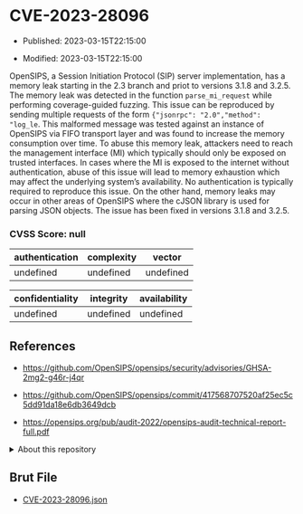 # CVE-2023-28096

- Published: 2023-03-15T22:15:00

- Modified: 2023-03-15T22:15:00

OpenSIPS, a Session Initiation Protocol (SIP) server implementation, has a memory leak starting in the 2.3 branch and priot to versions 3.1.8 and 3.2.5. The memory leak was detected in the function `parse_mi_request` while performing coverage-guided fuzzing. This issue can be reproduced by sending multiple requests of the form `{"jsonrpc": "2.0","method": "log_le`. This malformed message was tested against an instance of OpenSIPS via FIFO transport layer and was found to increase the memory consumption over time. To abuse this memory leak, attackers need to reach the management interface (MI) which typically should only be exposed on trusted interfaces. In cases where the MI is exposed to the internet without authentication, abuse of this issue will lead to memory exhaustion which may affect the underlying system’s availability. No authentication is typically required to reproduce this issue. On the other hand, memory leaks may occur in other areas of OpenSIPS where the cJSON library is used for parsing JSON objects. The issue has been fixed in versions 3.1.8 and 3.2.5.

### CVSS Score: **null**

| authentication | complexity | vector |
| --- | --- | --- |
| undefined | undefined | undefined |

| confidentiality | integrity | availability |
| --- | --- | --- |
| undefined | undefined | undefined |

## References

* https://github.com/OpenSIPS/opensips/security/advisories/GHSA-2mg2-g46r-j4qr

* https://github.com/OpenSIPS/opensips/commit/417568707520af25ec5c5dd91da18e6db3649dcb

* https://opensips.org/pub/audit-2022/opensips-audit-technical-report-full.pdf

<details>
<summary>About this repository</summary> 

  This repository is part of the project [Live Hack CVE](https://github.com/Live-Hack-CVE). Main website can be found [www.live-hack.org](https://www.live-hack.org) 
  
  Made by [Sn0wAlice](https://github.com/Sn0wAlice) for the people that care about security and need to have a feed of the latest CVEs. Hope you enjoy it, don't forget to star the repo and follow me on [Twitter](https://twitter.com/Sn0wAlice) and [Github](https://github.com/Sn0wAlice). And that is my [personnal website](https://www.alice-snow.me/)

  - [Home Page](https://github.com/Live-Hack-CVE)
  - [Framework](https://github.com/Live-Hack-CVE/cve-framework)
  - [CVE database](https://github.com/Live-Hack-CVE/full_database)
  - [Changelog](https://github.com/Live-Hack-CVE/Changelog)
</details>

## Brut File

* [CVE-2023-28096.json](https://raw.githubusercontent.com/Live-Hack-CVE/full_database/main/cves/2023/CVE-2023-28096.json)

